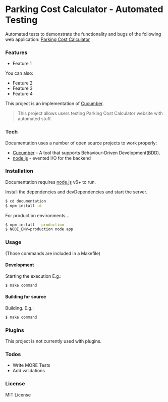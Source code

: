 Parking Cost Calculator - Automated Testing
============================================


Automated tests to demonstrate the functionality and bugs of the following web
application:  [Parking Cost Calculator](​http://www.shino.de/parkcalc/) 


### Features
  - Feature 1

You can also:
  - Feature 2
  - Feature 3
  - Feature 4

This project is an implementation of [Cucumber](https://cucumber.io/). 

> This project allows users testing Parking Cost Calculator website
> with automated stuff.



### Tech

Documentation uses a number of open source projects to work properly:

* [Cucumber] - A tool that supports Behaviour-Driven Development(BDD).
* [node.js] - evented I/O for the backend



### Installation

Documentation requires [node.js](https://nodejs.org/) v6+ to run.

Install the dependencies and devDependencies and start the server.

```sh
$ cd documentation
$ npm install -d
```

For production environments...

```sh
$ npm install --production
$ NODE_ENV=production node app
```



### Usage
(Those commands are included in a Makefile)

#### Development
Starting the execution E.g.:
```sh
$ make command   
```

#### Building for source
Building. E.g.:
```sh
$ make command   
```



### Plugins

This project is not currently used with plugins.



### Todos

 - Write MORE Tests
 - Add validations


### License

MIT License


[//]: # (These are reference links used in the body of this note and get stripped out when the markdown processor does its job. There is no need to format nicely because it shouldn't be seen. Thanks SO - http://stackoverflow.com/questions/4823468/store-comments-in-markdown-syntax)

  [Cucumber]: <https://cucumber.io/>
  [node.js]: <http://nodejs.org>
